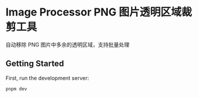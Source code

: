 # Image Processor PNG 图片透明区域裁剪工具

自动移除 PNG 图片中多余的透明区域，支持批量处理

## Getting Started

First, run the development server:

```bash
pnpm dev

```
